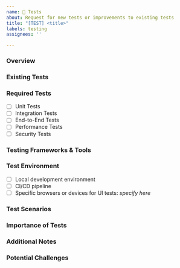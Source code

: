 ```yaml
---
name: 🧪 Tests
about: Request for new tests or improvements to existing tests
title: "[TEST] <title>"
labels: testing
assignees: ''

---
```


### Overview
<!-- Provide a brief overview of what functionality or component needs testing or improvements in existing tests. -->

### Existing Tests
<!-- Detail any existing tests, including links to the files in the repository. Mention whether they are unit tests, integration tests, end-to-end tests, etc. -->

### Required Tests
<!-- Mark the tests you would like to be added or specify the improvements needed for existing tests. -->
- [ ] Unit Tests
- [ ] Integration Tests
- [ ] End-to-End Tests
- [ ] Performance Tests
- [ ] Security Tests

### Testing Frameworks & Tools
<!-- Specify any testing frameworks or tools you recommend or would prefer for implementing these tests. -->

### Test Environment
<!-- Describe the environment in which these tests should run. -->
- [ ] Local development environment
- [ ] CI/CD pipeline
- [ ] Specific browsers or devices for UI tests: _specify here_

### Test Scenarios
<!-- If possible, outline specific scenarios or use cases that the new or improved tests should cover. -->

### Importance of Tests
<!-- Explain why these tests are necessary and what impact they will have on the project. -->

### Additional Notes
<!-- Any other information or requests regarding the testing. -->

### Potential Challenges
<!-- Highlight any potential challenges or limitations in implementing these tests. -->
